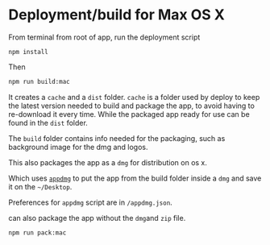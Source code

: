 # Deployment/build for Max OS X

From terminal from root of app, run the deployment script

```text
npm install
```

Then

```bash
npm run build:mac
```

It creates a `cache` and a `dist` folder. `cache` is a folder used by deploy to keep the latest version needed to build and package the app, to avoid having to re-download it every time. While the packaged app ready for use can be found in the `dist` folder.

The `build` folder contains info needed for the packaging, such as background image for the dmg and logos.

 This also packages the app as a `dmg` for distribution on os x.

Which uses [`appdmg`](https://www.npmjs.com/package/appdmg) to put the app from the build folder inside a `dmg` and save it on the `~/Desktop`.

Preferences for `appdmg` script are in `/appdmg.json`.

can also package the app without the `dmg`and `zip` file.

```bash
npm run pack:mac
```

